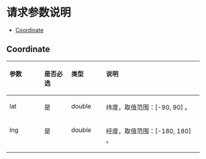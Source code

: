 # 请求参数说明<a name="ZH-CN_TOPIC_0000001145541109"></a>

-   [Coordinate](#section1256775182913)

## Coordinate<a name="section1256775182913"></a>

<a name="table15772917"></a>
<table><thead align="left"><tr id="row4687385"><th class="cellrowborder" valign="top" width="18%" id="mcps1.1.5.1.1"><p id="p44133910"><a name="p44133910"></a><a name="p44133910"></a><strong id="b27823264618"><a name="b27823264618"></a><a name="b27823264618"></a>参数</strong></p>
</th>
<th class="cellrowborder" valign="top" width="14.000000000000002%" id="mcps1.1.5.1.2"><p id="p324010694520"><a name="p324010694520"></a><a name="p324010694520"></a><strong id="b99769185454"><a name="b99769185454"></a><a name="b99769185454"></a>是否必选</strong></p>
</th>
<th class="cellrowborder" valign="top" width="18%" id="mcps1.1.5.1.3"><p id="p28475059"><a name="p28475059"></a><a name="p28475059"></a><strong id="b54948942"><a name="b54948942"></a><a name="b54948942"></a>类型</strong></p>
</th>
<th class="cellrowborder" valign="top" width="50%" id="mcps1.1.5.1.4"><p id="p21679321"><a name="p21679321"></a><a name="p21679321"></a><strong id="b88576224620"><a name="b88576224620"></a><a name="b88576224620"></a>说明</strong></p>
</th>
</tr>
</thead>
<tbody><tr id="row33642107"><td class="cellrowborder" valign="top" width="18%" headers="mcps1.1.5.1.1 "><p id="p40656116"><a name="p40656116"></a><a name="p40656116"></a>lat</p>
</td>
<td class="cellrowborder" valign="top" width="14.000000000000002%" headers="mcps1.1.5.1.2 "><p id="p2241116144518"><a name="p2241116144518"></a><a name="p2241116144518"></a>是</p>
</td>
<td class="cellrowborder" valign="top" width="18%" headers="mcps1.1.5.1.3 "><p id="p4811061"><a name="p4811061"></a><a name="p4811061"></a>double</p>
</td>
<td class="cellrowborder" valign="top" width="50%" headers="mcps1.1.5.1.4 "><p id="p54151655"><a name="p54151655"></a><a name="p54151655"></a>纬度，取值范围：[-90, 90] 。</p>
</td>
</tr>
<tr id="row17602849"><td class="cellrowborder" valign="top" width="18%" headers="mcps1.1.5.1.1 "><p id="p16544703"><a name="p16544703"></a><a name="p16544703"></a>lng</p>
</td>
<td class="cellrowborder" valign="top" width="14.000000000000002%" headers="mcps1.1.5.1.2 "><p id="p6241106144512"><a name="p6241106144512"></a><a name="p6241106144512"></a>是</p>
</td>
<td class="cellrowborder" valign="top" width="18%" headers="mcps1.1.5.1.3 "><p id="p65052577"><a name="p65052577"></a><a name="p65052577"></a>double</p>
</td>
<td class="cellrowborder" valign="top" width="50%" headers="mcps1.1.5.1.4 "><p id="p34767408"><a name="p34767408"></a><a name="p34767408"></a>经度，取值范围：[-180, 180] 。</p>
</td>
</tr>
</tbody>
</table>

